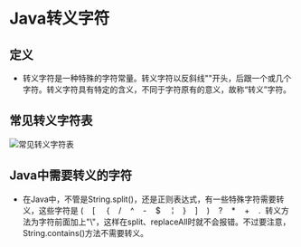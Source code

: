 # Java转义字符

## 定义

- 转义字符是一种特殊的字符常量。转义字符以反斜线"\"开头，后跟一个或几个字符。转义字符具有特定的含义，不同于字符原有的意义，故称“转义”字符。

## 常见转义字符表

![常见转义字符表](https://imgconvert.csdnimg.cn/aHR0cHM6Ly9yYXcuZ2l0aHVidXNlcmNvbnRlbnQuY29tL0pvdXJXb24vaW1hZ2UvbWFzdGVyL0phdmElRTUlOUYlQkElRTclQTElODAlRTglQUYlQUQlRTYlQjMlOTUvJUU1JUI4JUI4JUU4JUE3JTgxJUU4JUJEJUFDJUU0JUI5JTg5JUU1JUFEJTk3JUU3JUFDJUE2JUU4JUExJUE4LnBuZw)

## Java中需要转义的字符

- 在Java中，不管是String.split()，还是正则表达式，有一些特殊字符需要转义，这些字符是
  (    [     {    /    ^    -    $     ¦    }    ]    )    ?    *    +    . 
  转义方法为字符前面加上"\\"，这样在split、replaceAll时就不会报错。不过要注意，String.contains()方法不需要转义。